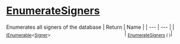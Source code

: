 # [EnumerateSigners](./IDataSetLoader-100663882.md)

Enumerates all signers of the database
| Return | Name | 
| --- | --- | 
| <sub>[IEnumerable](https://docs.microsoft.com/en-us/dotnet/api/System.Collections.Generic.IEnumerable-1)\<[Signer](./../../Signer.md)></sub><img width=200/>| <sub>[EnumerateSigners](./IDataSetLoader-100663882.md) (  )</sub>| <br>


